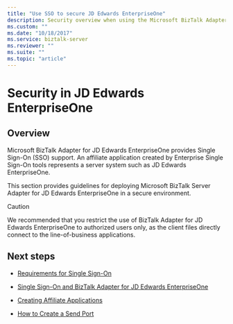 ```yaml
---
title: "Use SSO to secure JD Edwards EnterpriseOne"
description: Security overview when using the Microsoft BizTalk Adapter JD Edwards EnterpriseOne in BizTalk Server
ms.custom: ""
ms.date: "10/18/2017"
ms.service: biztalk-server
ms.reviewer: ""
ms.suite: ""
ms.topic: "article"
---
```

# Security in JD Edwards EnterpriseOne

## Overview

Microsoft BizTalk Adapter for JD Edwards EnterpriseOne provides Single Sign-On (SSO) support. An affiliate application created by Enterprise Single Sign-On tools represents a server system such as JD Edwards EnterpriseOne. 

This section provides guidelines for deploying Microsoft BizTalk Server Adapter for JD Edwards EnterpriseOne in a secure environment.  
  
> [!CAUTION]
>  We recommended that you restrict the use of BizTalk Adapter for JD Edwards EnterpriseOne to authorized users only, as the client files directly connect to the line-of-business applications.  
  
## Next steps 
  
-   [Requirements for Single Sign-On](../core/requirements-for-single-sign-on1.md)  
  
-   [Single Sign-On and BizTalk Adapter for JD Edwards EnterpriseOne](../core/single-sign-on-and-biztalk-adapter-for-jd-edwards-enterpriseone.md)  
  
-   [Creating Affiliate Applications](../core/creating-affiliate-applications4.md)  
  
-   [How to Create a Send Port](../core/how-to-create-a-send-port1.md)